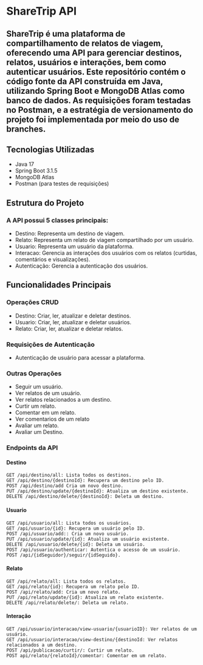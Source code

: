 # ShareTrip API

## ShareTrip é uma plataforma de compartilhamento de relatos de viagem, oferecendo uma API para gerenciar destinos, relatos, usuários e interações, bem como autenticar usuários. Este repositório contém o código fonte da API construída em Java, utilizando Spring Boot e MongoDB Atlas como banco de dados. As requisições foram testadas no Postman, e a estratégia de versionamento do projeto foi implementada por meio do uso de branches.

## Tecnologias Utilizadas

  -  Java 17
  -  Spring Boot 3.1.5
  -  MongoDB Atlas
  -  Postman (para testes de requisições)

## Estrutura do Projeto

### A API possui 5 classes principais:

   - Destino: Representa um destino de viagem.
   - Relato: Representa um relato de viagem compartilhado por um usuário.
   - Usuario: Representa um usuário da plataforma.
   - Interacao: Gerencia as interações dos usuários com os relatos (curtidas, comentários e visualizações).
   - Autenticação: Gerencia a autenticação dos usuários.

## Funcionalidades Principais
### Operações CRUD

   - Destino: Criar, ler, atualizar e deletar destinos.
   - Usuario: Criar, ler, atualizar e deletar usuários.
   - Relato: Criar, ler, atualizar e deletar relatos.

### Requisições de Autenticação

   - Autenticação de usuário para acessar a plataforma.

### Outras Operações

   - Seguir um usuário.
   - Ver relatos de um usuário.
   - Ver relatos relacionados a um destino.
   - Curtir um relato.
   - Comentar em um relato.
   - Ver comentarios de um relato
   - Avaliar um relato.
   - Avaliar um Destino.

### Endpoints da API
#### Destino

    GET /api/destino/all: Lista todos os destinos.
    GET /api/destino/{destinoId}: Recupera um destino pelo ID.
    POST /api/destino/add Cria um novo destino.
    PUT /api/destino/update/{destinoId}: Atualiza um destino existente.
    DELETE /api/destino/delete/{destinoId}: Deleta um destino.

#### Usuario

    GET /api/usuario/all: Lista todos os usuários.
    GET /api/usuario/{id}: Recupera um usuário pelo ID.
    POST /api/usuario/add:: Cria um novo usuário.
    PUT /api/usuario/update/{id}: Atualiza um usuário existente.
    DELETE /api/usuario/delete/{id}: Deleta um usuário.
    POST /api/usuario/authenticar: Autentica o acesso de um usuário.
    POST /api/{idSeguidor}/seguir/{idSeguido}.

#### Relato

    GET /api/relato/all: Lista todos os relatos.
    GET /api/relato/{id}: Recupera um relato pelo ID.
    POST /api/relato/add: Cria um novo relato.
    PUT /api/relato/update/{id}: Atualiza um relato existente.
    DELETE /api/relato/delete/: Deleta um relato.

#### Interação

    GET /api/usuario/interacao/view-usuario/{usuarioID}: Ver relatos de um usuário.
    GET /api/usuario/interacao/view-destino/{destinoId: Ver relatos relacionados a um destino.
    POST /api/publicacao/curtir/: Curtir um relato.
    POST api/relato/{relatoId}/comentar: Comentar em um relato.
